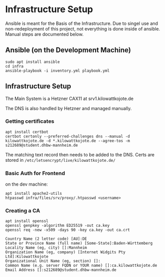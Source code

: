 # Infrastructure Setup

Ansible is meant for the Basis of the Infrastructure. Due to singel use and non-redeployment of this project, not everything is done inside of ansible. Manual steps are documented below.

## Ansible (on the Development Machine)

```
sudo apt install ansible
cd infra
ansible-playbook -i inventory.yml playbook.yml
```

## Infrastructure Setup

The Main System is a Hetzner CAX11 at srv1.kilowattkojote.de

The DNS is also handled by Hetzner and managed manually.

### Getting certificates

```
apt install certbot
certbot certonly --preferred-challenges dns --manual -d kilowattkojote.de -d *.kilowattkojote.de --agree-tos -m s212689@student.dhbw-mannheim.de
```

The matching text record then needs to be added to the DNS. Certs are stored in `/etc/letsencrypt/live/kilowattkojote.de/`

### Basic Auth for Frontend

on the dev machine:

```
apt install apache2-utils
htpasswd infra/files/srv/proxy/.htpasswd <username>
```

### Creating a CA

```
apt install openssl
openssl genpkey -algorithm ED25519 -out ca.key
openssl req -new -x509 -days 90 -key ca.key -out ca.crt
```

```
Country Name (2 letter code) [AU]:DE
State or Province Name (full name) [Some-State]:Baden-Württemberg
Locality Name (eg, city) []:Mannheim
Organization Name (eg, company) [Internet Widgits Pty Ltd]:Kilowattkojote
Organizational Unit Name (eg, section) []:
Common Name (e.g. server FQDN or YOUR name) []:ca.kilowattkojote.de
Email Address []:s212689@student.dhbw-mannheim.de
```
